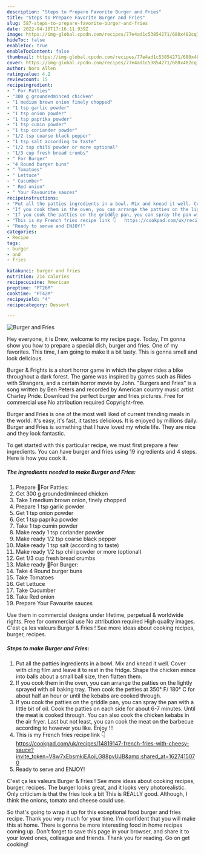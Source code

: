```yaml
---
description: "Steps to Prepare Favorite Burger and Fries"
title: "Steps to Prepare Favorite Burger and Fries"
slug: 587-steps-to-prepare-favorite-burger-and-fries
date: 2022-04-18T17:16:11.939Z
image: https://img-global.cpcdn.com/recipes/77e4ad1c53854271/680x482cq70/burger-and-fries-recipe-main-photo.jpg
hideToc: false
enableToc: true
enableTocContent: false
thumbnail: https://img-global.cpcdn.com/recipes/77e4ad1c53854271/680x482cq70/burger-and-fries-recipe-main-photo.jpg
cover: https://img-global.cpcdn.com/recipes/77e4ad1c53854271/680x482cq70/burger-and-fries-recipe-main-photo.jpg
author: Nora Allen
ratingvalue: 4.2
reviewcount: 15
recipeingredient:
- " For Patties"
- "300 g groundedminced chicken"
- "1 medium brown onion finely chopped"
- "1 tsp garlic powder"
- "1 tsp onion powder"
- "1 tsp paprika powder"
- "1 tsp cumin powder"
- "1 tsp coriander powder"
- "1/2 tsp coarse black pepper"
- "1 tsp salt according to taste"
- "1/2 tsp chili powder or more optional"
- "1/3 cup fresh bread crumbs"
- " For Burger"
- "4 Round burger buns"
- " Tomatoes"
- " Lettuce"
- " Cucumber"
- " Red onion"
- " Your Favourite sauces"
recipeinstructions:
- "Put all the patties ingredients in a bowl. Mix and knead it well. Cover with cling film and leave it to rest in the fridge.  Shape the chicken mince into balls about a small ball size, then flatten them."
- "If you cook them in the oven, you can arrange the patties on the lightly sprayed with oil baking tray. Then cook the petties at 350° F/ 180° C for about half an hour or until the kebabs are cooked through."
- "If you cook the patties on the griddle pan, you can spray the pan with a little bit of oil. Cook the patties on each side for about 6-7 minutes. Until the meat is cooked through. You can also cook the chicken kebabs in the air fryer.  Last but not least, you can cook the meat on the barbecue according to however you like. Enjoy !!!"
- "This is my French fries recipe link 👇   https://cookpad.com/uk/recipes/14819147-french-fries-with-cheesy-sauce?invite_token=V8w7xEbsmkiEAoiLG88pvUJB&amp;shared_at=1627415070"
- "Ready to serve and ENJOY!"
categories:
- Recipe
tags:
- burger
- and
- fries

katakunci: burger and fries 
nutrition: 214 calories
recipecuisine: American
preptime: "PT26M"
cooktime: "PT42M"
recipeyield: "4"
recipecategory: Dessert

---
```



![Burger and Fries](https://img-global.cpcdn.com/recipes/77e4ad1c53854271/680x482cq70/burger-and-fries-recipe-main-photo.jpg)

Hey everyone, it is Drew, welcome to my recipe page. Today, I'm gonna show you how to prepare a special dish, burger and fries. One of my favorites. This time, I am going to make it a bit tasty. This is gonna smell and look delicious.

Burger &amp; Frights is a short horror game in which the player rides a bike throughout a dark forest. The game was inspired by games such as Rides with Strangers, and a certain horror movie by John. &#34;Burgers and Fries&#34; is a song written by Ben Peters and recorded by American country music artist Charley Pride. Download the perfect burger and fries pictures. Free for commercial use No attribution required Copyright-free.

Burger and Fries is one of the most well liked of current trending meals in the world. It's easy, it's fast, it tastes delicious. It is enjoyed by millions daily. Burger and Fries is something that I have loved my whole life. They are nice and they look fantastic.


To get started with this particular recipe, we must first prepare a few ingredients. You can have burger and fries using 19 ingredients and 4 steps. Here is how you cook it.

<!--inarticleads1-->

##### The ingredients needed to make Burger and Fries:

1. Prepare  🌻For Patties:
1. Get 300 g grounded/minced chicken
1. Take 1 medium brown onion, finely chopped
1. Prepare 1 tsp garlic powder
1. Get 1 tsp onion powder
1. Get 1 tsp paprika powder
1. Take 1 tsp cumin powder
1. Make ready 1 tsp coriander powder
1. Make ready 1/2 tsp coarse black pepper
1. Make ready 1 tsp salt (according to taste)
1. Make ready 1/2 tsp chili powder or more (optional)
1. Get 1/3 cup fresh bread crumbs
1. Make ready  🌻For Burger:
1. Take 4 Round burger buns
1. Take  Tomatoes
1. Get  Lettuce
1. Take  Cucumber
1. Take  Red onion
1. Prepare  Your Favourite sauces


Use them in commercial designs under lifetime, perpetual &amp; worldwide rights. Free for commercial use No attribution required High quality images. C&#39;est ça les valeurs Burger &amp; Fries ! See more ideas about cooking recipes, burger, recipes. 

<!--inarticleads2-->

##### Steps to make Burger and Fries:

1. Put all the patties ingredients in a bowl. Mix and knead it well. Cover with cling film and leave it to rest in the fridge.  Shape the chicken mince into balls about a small ball size, then flatten them.
1. If you cook them in the oven, you can arrange the patties on the lightly sprayed with oil baking tray. Then cook the petties at 350° F/ 180° C for about half an hour or until the kebabs are cooked through.
1. If you cook the patties on the griddle pan, you can spray the pan with a little bit of oil. Cook the patties on each side for about 6-7 minutes. Until the meat is cooked through. You can also cook the chicken kebabs in the air fryer.  Last but not least, you can cook the meat on the barbecue according to however you like. Enjoy !!!
1. This is my French fries recipe link 👇   https://cookpad.com/uk/recipes/14819147-french-fries-with-cheesy-sauce?invite_token=V8w7xEbsmkiEAoiLG88pvUJB&amp;shared_at=1627415070
1. Ready to serve and ENJOY!

C&#39;est ça les valeurs Burger &amp; Fries ! See more ideas about cooking recipes, burger, recipes. The burger looks great, and it looks very photorealistic. Only criticism is that the fries look a bit This is REALLY good. Although, I think the onions, tomato and cheese could use. 

So that's going to wrap it up for this exceptional food burger and fries recipe. Thank you very much for your time. I'm confident that you will make this at home. There is gonna be more interesting food in home recipes coming up. Don't forget to save this page in your browser, and share it to your loved ones, colleague and friends. Thank you for reading. Go on get cooking!

